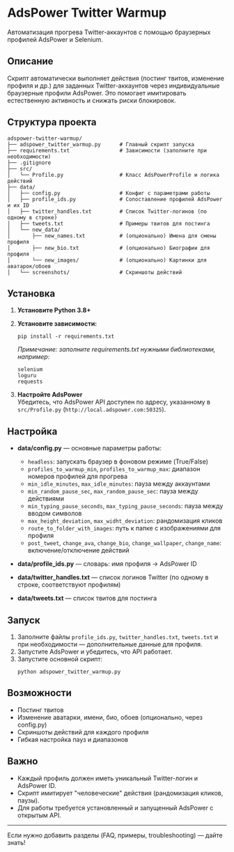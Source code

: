 # AdsPower Twitter Warmup

Автоматизация прогрева Twitter-аккаунтов с помощью браузерных профилей AdsPower и Selenium.

## Описание

Скрипт автоматически выполняет действия (постинг твитов, изменение профиля и др.) для заданных Twitter-аккаунтов через индивидуальные браузерные профили AdsPower. Это помогает имитировать естественную активность и снижать риски блокировок.

## Структура проекта

```
adspower-twitter-warmup/
├── adspower_twitter_warmup.py      # Главный скрипт запуска
├── requirements.txt                # Зависимости (заполните при необходимости)
├── .gitignore
├── src/
│   └── Profile.py                  # Класс AdsPowerProfile и логика действий
├── data/
│   ├── config.py                   # Конфиг с параметрами работы
│   ├── profile_ids.py              # Сопоставление профилей AdsPower и их ID
│   ├── twitter_handles.txt         # Список Twitter-логинов (по одному в строке)
│   ├── tweets.txt                  # Примеры твитов для постинга
│   └── new_data/
│       ├── new_names.txt           # (опционально) Имена для смены профиля
│       ├── new_bio.txt             # (опционально) Биографии для профиля
│       └── new_images/             # (опционально) Картинки для аватарок/обоев
│   └── screenshots/                # Скриншоты действий
```

## Установка

1. **Установите Python 3.8+**
2. **Установите зависимости:**
   ```
   pip install -r requirements.txt
   ```
   _Примечание: заполните requirements.txt нужными библиотеками, например:_
   ```
   selenium
   loguru
   requests
   ```

3. **Настройте AdsPower**  
   Убедитесь, что AdsPower API доступен по адресу, указанному в `src/Profile.py` (`http://local.adspower.com:50325`).

## Настройка

- **data/config.py** — основные параметры работы:
  - `headless`: запускать браузер в фоновом режиме (True/False)
  - `profiles_to_warmup_min`, `profiles_to_warmup_max`: диапазон номеров профилей для прогрева
  - `min_idle_minutes`, `max_idle_minutes`: пауза между аккаунтами
  - `min_random_pause_sec`, `max_random_pause_sec`: пауза между действиями
  - `min_typing_pause_seconds`, `max_typing_pause_seconds`: пауза между вводом символов
  - `max_height_deviation`, `max_widht_deviation`: рандомизация кликов
  - `route_to_folder_with_images`: путь к папке с изображениями для профиля
  - `post_tweet`, `change_ava`, `change_bio`, `change_wallpaper`, `change_name`: включение/отключение действий

- **data/profile_ids.py** — словарь: имя профиля → AdsPower ID

- **data/twitter_handles.txt** — список логинов Twitter (по одному в строке, соответствуют профилям)

- **data/tweets.txt** — список твитов для постинга

## Запуск

1. Заполните файлы `profile_ids.py`, `twitter_handles.txt`, `tweets.txt` и при необходимости — дополнительные данные для профиля.
2. Запустите AdsPower и убедитесь, что API работает.
3. Запустите основной скрипт:
   ```
   python adspower_twitter_warmup.py
   ```

## Возможности

- Постинг твитов
- Изменение аватарки, имени, био, обоев (опционально, через config.py)
- Скриншоты действий для каждого профиля
- Гибкая настройка пауз и диапазонов

## Важно

- Каждый профиль должен иметь уникальный Twitter-логин и AdsPower ID.
- Скрипт имитирует "человеческие" действия (рандомизация кликов, паузы).
- Для работы требуется установленный и запущенный AdsPower с открытым API.

---

Если нужно добавить разделы (FAQ, примеры, troubleshooting) — дайте знать! 